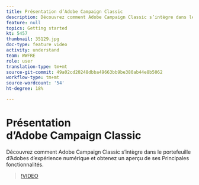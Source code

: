 ```yaml
---
title: Présentation d’Adobe Campaign Classic
description: Découvrez comment Adobe Campaign Classic s’intègre dans le portefeuille d’Adobes d’expérience numérique et obtenez un aperçu de ses Principales fonctionnalités.
feature: null
topics: Getting started
kt: 5457
thumbnail: 35129.jpg
doc-type: feature video
activity: understand
team: WWFRE
role: user
translation-type: tm+mt
source-git-commit: 49a02cd20248dbba49663bb9be380ab44e8b5062
workflow-type: tm+mt
source-wordcount: '54'
ht-degree: 18%

---
```



# Présentation d’Adobe Campaign Classic

Découvrez comment Adobe Campaign Classic s’intègre dans le portefeuille d’Adobes d’expérience numérique et obtenez un aperçu de ses Principales fonctionnalités.

>[!VIDEO](https://video.tv.adobe.com/v/35129?quality=12)

